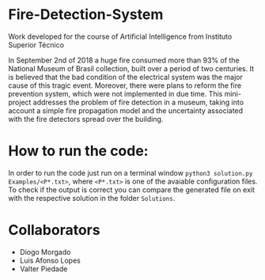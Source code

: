# Fire-Detection-System
Work developed for the course of Artificial Intelligence from Instituto Superior Técnico

In September 2nd of 2018 a huge fire consumed more than 93% of the National
Museum of Brasil collection, built over a period of two centuries. It is
believed that the bad condition of the electrical system was the major cause
of this tragic event. Moreover, there were plans to reform the fire prevention
system, which were not implemented in due time.
This mini-project addresses the problem of fire detection in a museum,
taking into account a simple fire propagation model and the uncertainty
associated with the fire detectors spread over the building.

# How to run the code:
In order to run the code just run on a terminal window `python3 solution.py Examples/<P*.txt>`, where `<P*.txt>` is one of the avaiable configuration files.
To check if the output is correct you can compare the generated file on exit with the respective solution in the folder `Solutions`.

# Collaborators
- Diogo Morgado
- Luis Afonso Lopes
- Valter Piedade
